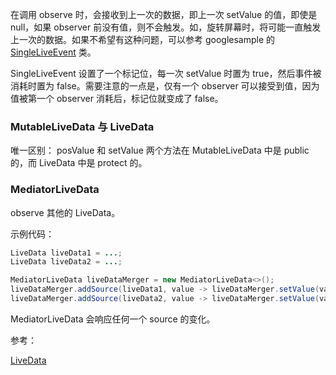 



在调用 observe 时，会接收到上一次的数据，即上一次 setValue 的值，即使是 null，如果 observer 前没有值，则不会触发。如，旋转屏幕时，将可能一直触发上一次的数据。如果不希望有这种问题，可以参考 googlesample 的 [SingleLiveEvent](https://github.com/googlesamples/android-architecture/blob/dev-todo-mvvm-live/todoapp/app/src/main/java/com/example/android/architecture/blueprints/todoapp/SingleLiveEvent.java) 类。

SingleLiveEvent 设置了一个标记位，每一次 setValue 时置为 true，然后事件被消耗时置为 false。需要注意的一点是，仅有一个 observer 可以接受到值，因为值被第一个 observer 消耗后，标记位就变成了 false。



### MutableLiveData 与 LiveData 

唯一区别： posValue 和 setValue 两个方法在 MutableLiveData 中是 public 的，而 LiveData 中是 protect 的。



### MediatorLiveData

observe 其他的 LiveData。

示例代码：

```java
LiveData liveData1 = ...;
LiveData liveData2 = ...;

MediatorLiveData liveDataMerger = new MediatorLiveData<>();
liveDataMerger.addSource(liveData1, value -> liveDataMerger.setValue(value));
liveDataMerger.addSource(liveData2, value -> liveDataMerger.setValue(value));
```

MediatorLiveData 会响应任何一个 source 的变化。























参考：

[LiveData](https://developer.android.com/topic/libraries/architecture/livedata.html)